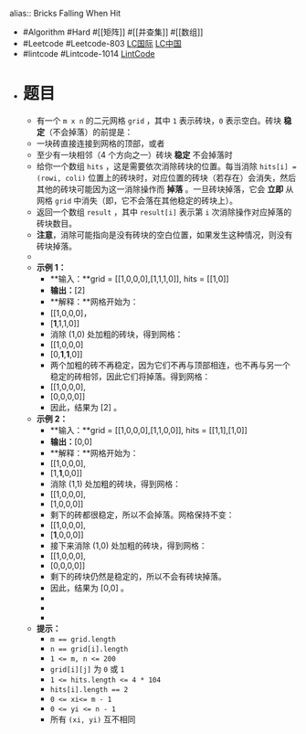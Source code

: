 alias:: Bricks Falling When Hit

- #Algorithm #Hard #[[矩阵]] #[[并查集]] #[[数组]]
- #Leetcode #Leetcode-803 [LC国际](https://leetcode.com/problems/bricks-falling-when-hit/) [LC中国](https://leetcode.cn/problems/bricks-falling-when-hit/)
- #lintcode #Lintcode-1014 [LintCode](https://www.lintcode.com/problem/1014/)
- # 题目
	- 有一个 `m x n` 的二元网格 `grid` ，其中 `1` 表示砖块，`0` 表示空白。砖块 **稳定**（不会掉落）的前提是：
	- 一块砖直接连接到网格的顶部，或者
	- 至少有一块相邻（4 个方向之一）砖块 **稳定** 不会掉落时
	- 给你一个数组 `hits` ，这是需要依次消除砖块的位置。每当消除 `hits[i] = (rowi, coli)` 位置上的砖块时，对应位置的砖块（若存在）会消失，然后其他的砖块可能因为这一消除操作而 **掉落** 。一旦砖块掉落，它会 **立即** 从网格 `grid` 中消失（即，它不会落在其他稳定的砖块上）。
	- 返回一个数组 `result` ，其中 `result[i]` 表示第 `i` 次消除操作对应掉落的砖块数目。
	- **注意**，消除可能指向是没有砖块的空白位置，如果发生这种情况，则没有砖块掉落。
	-
	- **示例 1：**
		- **输入：**grid = [[1,0,0,0],[1,1,1,0]], hits = [[1,0]]
		- **输出：**[2]
		- **解释：**网格开始为：
		- [[1,0,0,0]，
		- [**1**,1,1,0]]
		- 消除 (1,0) 处加粗的砖块，得到网格：
		- [[1,0,0,0]
		- [0,**1**,**1**,0]]
		- 两个加粗的砖不再稳定，因为它们不再与顶部相连，也不再与另一个稳定的砖相邻，因此它们将掉落。得到网格：
		- [[1,0,0,0],
		- [0,0,0,0]]
		- 因此，结果为 [2] 。
	- **示例 2：**
		- **输入：**grid = [[1,0,0,0],[1,1,0,0]], hits = [[1,1],[1,0]]
		- **输出：**[0,0]
		- **解释：**网格开始为：
		- [[1,0,0,0],
		- [1,**1**,0,0]]
		- 消除 (1,1) 处加粗的砖块，得到网格：
		- [[1,0,0,0],
		- [1,0,0,0]]
		- 剩下的砖都很稳定，所以不会掉落。网格保持不变：
		- [[1,0,0,0],
		- [**1**,0,0,0]]
		- 接下来消除 (1,0) 处加粗的砖块，得到网格：
		- [[1,0,0,0],
		- [0,0,0,0]]
		- 剩下的砖块仍然是稳定的，所以不会有砖块掉落。
		- 因此，结果为 [0,0] 。
		-
		-
		-
	- **提示：**
		- `m == grid.length`
		- `n == grid[i].length`
		- `1 <= m, n <= 200`
		- `grid[i][j]` 为 `0` 或 `1`
		- `1 <= hits.length <= 4 * 104`
		- `hits[i].length == 2`
		- `0 <= xi<= m - 1`
		- `0 <= yi <= n - 1`
		- 所有 `(xi, yi)` 互不相同